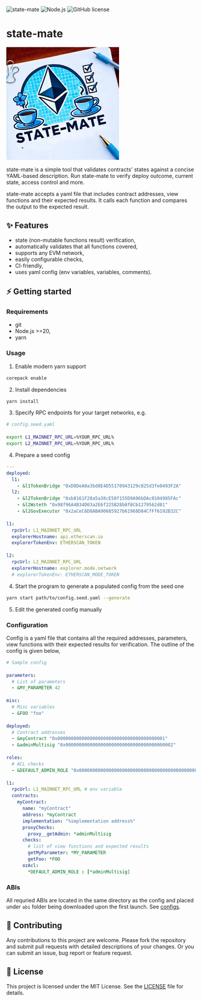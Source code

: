 <div>
    <img alt="state-mate" src="https://img.shields.io/badge/dynamic/json?url=https%3A%2F%2Fraw.githubusercontent.com%2Flidofinance%2Fstate-mate%2Fmain%2Fpackage.json&query=%24.version&label=state-mate&labelColor=white&color=green"/>
    <img alt="Node.js" src="https://img.shields.io/badge/dynamic/json?url=https%3A%2F%2Fraw.githubusercontent.com%2Flidofinance%2Fstate-mate%2Fmain%2Fpackage.json&query=%24.engines.node&style=flat&label=node.js&labelColor=rgb(62%2C%20109%2C%2026)&color=white"/>
    <img alt="GitHub license" src="https://img.shields.io/github/license/lidofinance/state-mate?labelColor=orange&color=white"/>
</div>

# state-mate

<div>
    <img alt="state-mate banner" src="assets/banner.jpeg" width=300 />
</div>

state-mate is a simple tool that validates contracts' states against a concise YAML-based description. Run state-mate to verify deploy outcome, current state, access control and more.

state-mate accepts a yaml file that includes contract addresses, view functions and their expected results. It calls each function and compares the output to the expected result.

## ✨ Features

- state (non-mutable functions result) verification,
- automatically validates that all functions covered,
- supports any EVM network,
- easily configurable checks,
- CI-friendly,
- uses yaml config (env variables, variables, comments).

## ⚡ Getting started

### Requirements

- git
- Node.js >=20,
- yarn

### Usage

1. Enable modern yarn support

```sh
corepack enable
```

2. Install dependencies

```sh
yarn install
```

3. Specify RPC endpoints for your target networks, e.g.

```sh
# config.seed.yaml

export L1_MAINNET_RPC_URL=%YOUR_RPC_URL%
export L2_MAINNET_RPC_URL=%YOUR_RPC_URL%
```

4. Prepare a seed config

```yaml
---
deployed:
  l1:
    - &l1TokenBridge "0xD0DeA0a3bd8E4D55170943129c025d3fe0493F2A"
  l2:
    - &l2TokenBridge "0xb8161F28a5a38cE58f155D9A96bDAc0104985FAc"
    - &l2Wsteth "0x98f96A4B34D03a2E6f225B28b8f8Cb1279562d81"
    - &l2GovExecutor "0x2aCeC6D8ABA90685927b61968D84CfFf6192B32C"

l1:
  rpcUrl: L1_MAINNET_RPC_URL
  explorerHostname: api.etherscan.io
  explorerTokenEnv: ETHERSCAN_TOKEN

l2:
  rpcUrl: L2_MAINNET_RPC_URL
  explorerHostname: explorer.mode.network
  # explorerTokenEnv: ETHERSCAN_MODE_TOKEN
```

4. Start the program to generate a populated config from the seed one

```sh
yarn start path/to/config.seed.yaml --generate
```

5. Edit the generated config manually

### Configuration

Config is a yaml file that contains all the required addresses, parameters, view functions with their expected results for verification. The outline of the config is given below,

```yaml
# Sample config

parameters:
  # List of parameters
  - &MY_PARAMETER 42

misc:
  # Misc variables
  - &FOO "foo"

deployed:
  # Contract addresses
  - &myContract "0x0000000000000000000000000000000000000001"
  - &adminMultisig "0x0000000000000000000000000000000000000002"

roles:
  # ACL checks
  - &DEFAULT_ADMIN_ROLE "0x0000000000000000000000000000000000000000000000000000000000000000"

l1:
  rpcUrl: L1_MAINNET_RPC_URL # env variable
  contracts:
    myContract:
      name: "myContract"
      address: *myContract
      implementation: "%implementation address%"
      proxyChecks:
        proxy__getAdmin: *adminMultisig
      checks:
        # list of view functions and expected results
        getMyParameter: *MY_PARAMETER
        getFoo: *FOO
      ozAcl:
        *DEFAULT_ADMIN_ROLE : [*adminMultisig]
```

### ABIs

All requried ABIs are located in the same directory as the config and placed under `abi` folder being downloaded upon the first launch. See [configs](/configs/).

## 🔧 Contributing

Any contributions to this project are welcome. Please fork the repository and submit pull requests with detailed descriptions of your changes. Or you can submit an issue, bug report or feature request.

## 📃 License

This project is licensed under the MIT License. See the [LICENSE](/LICENSE) file for details.
